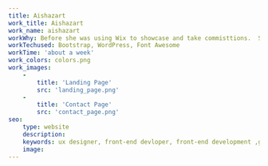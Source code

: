 ```yaml
---
title: Aishazart
work_title: Aishazart
work_name: aishazart
workWhy: Before she was using Wix to showcase and take commisttions.  She had a domain but never used it.  Got her setup with hosing and a site based on WordPress so she could easyly add artwork to showcase in hopes to incase her client list.
workTechused: Bootstrap, WordPress, Font Awesome
workTime: 'about a week'
work_colors: colors.png
work_images:
    -
        title: 'Landing Page'
        src: 'landing_page.png'
    -
        title: 'Contact Page'
        src: 'contact_page.png'
seo:
    type: website
    description:
    keywords: ux designer, front-end devloper, front-end development ,gamer, streamer, youtuber
    image:
---
```

